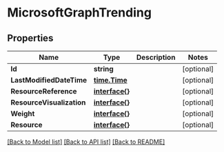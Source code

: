 # MicrosoftGraphTrending

## Properties

Name | Type | Description | Notes
------------ | ------------- | ------------- | -------------
**Id** | **string** |  | [optional] 
**LastModifiedDateTime** | [**time.Time**](time.Time.md) |  | [optional] 
**ResourceReference** | [**interface{}**](.md) |  | [optional] 
**ResourceVisualization** | [**interface{}**](.md) |  | [optional] 
**Weight** | [**interface{}**](.md) |  | [optional] 
**Resource** | [**interface{}**](.md) |  | [optional] 

[[Back to Model list]](../README.md#documentation-for-models) [[Back to API list]](../README.md#documentation-for-api-endpoints) [[Back to README]](../README.md)


